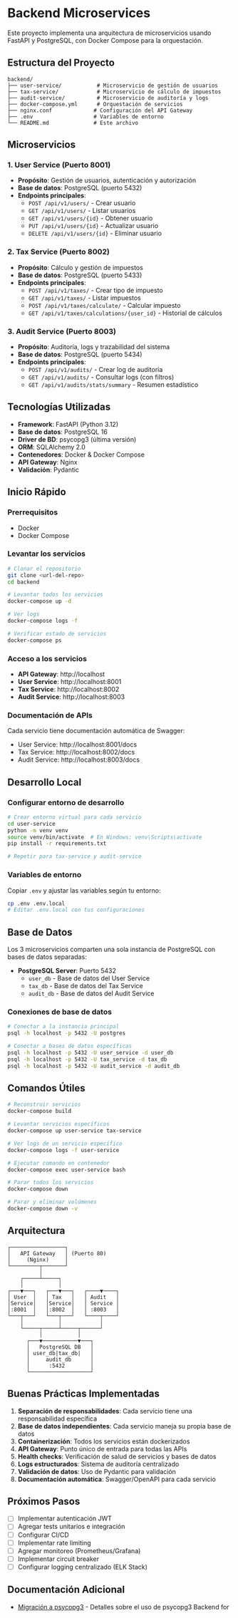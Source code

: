 # Backend Microservices

Este proyecto implementa una arquitectura de microservicios usando FastAPI y PostgreSQL, con Docker Compose para la orquestación.

## Estructura del Proyecto

```
backend/
├── user-service/           # Microservicio de gestión de usuarios
├── tax-service/            # Microservicio de cálculo de impuestos
├── audit-service/          # Microservicio de auditoría y logs
├── docker-compose.yml      # Orquestación de servicios
├── nginx.conf             # Configuración del API Gateway
├── .env                   # Variables de entorno
└── README.md              # Este archivo
```

## Microservicios

### 1. User Service (Puerto 8001)
- **Propósito**: Gestión de usuarios, autenticación y autorización
- **Base de datos**: PostgreSQL (puerto 5432)
- **Endpoints principales**:
  - `POST /api/v1/users/` - Crear usuario
  - `GET /api/v1/users/` - Listar usuarios
  - `GET /api/v1/users/{id}` - Obtener usuario
  - `PUT /api/v1/users/{id}` - Actualizar usuario
  - `DELETE /api/v1/users/{id}` - Eliminar usuario

### 2. Tax Service (Puerto 8002)
- **Propósito**: Cálculo y gestión de impuestos
- **Base de datos**: PostgreSQL (puerto 5433)
- **Endpoints principales**:
  - `POST /api/v1/taxes/` - Crear tipo de impuesto
  - `GET /api/v1/taxes/` - Listar impuestos
  - `POST /api/v1/taxes/calculate/` - Calcular impuesto
  - `GET /api/v1/taxes/calculations/{user_id}` - Historial de cálculos

### 3. Audit Service (Puerto 8003)
- **Propósito**: Auditoría, logs y trazabilidad del sistema
- **Base de datos**: PostgreSQL (puerto 5434)
- **Endpoints principales**:
  - `POST /api/v1/audits/` - Crear log de auditoría
  - `GET /api/v1/audits/` - Consultar logs (con filtros)
  - `GET /api/v1/audits/stats/summary` - Resumen estadístico

## Tecnologías Utilizadas

- **Framework**: FastAPI (Python 3.12)
- **Base de datos**: PostgreSQL 16
- **Driver de BD**: psycopg3 (última versión)
- **ORM**: SQLAlchemy 2.0
- **Contenedores**: Docker & Docker Compose
- **API Gateway**: Nginx
- **Validación**: Pydantic

## Inicio Rápido

### Prerrequisitos
- Docker
- Docker Compose

### Levantar los servicios

```bash
# Clonar el repositorio
git clone <url-del-repo>
cd backend

# Levantar todos los servicios
docker-compose up -d

# Ver logs
docker-compose logs -f

# Verificar estado de servicios
docker-compose ps
```

### Acceso a los servicios

- **API Gateway**: http://localhost
- **User Service**: http://localhost:8001
- **Tax Service**: http://localhost:8002
- **Audit Service**: http://localhost:8003

### Documentación de APIs

Cada servicio tiene documentación automática de Swagger:

- User Service: http://localhost:8001/docs
- Tax Service: http://localhost:8002/docs
- Audit Service: http://localhost:8003/docs

## Desarrollo Local

### Configurar entorno de desarrollo

```bash
# Crear entorno virtual para cada servicio
cd user-service
python -m venv venv
source venv/bin/activate  # En Windows: venv\Scripts\activate
pip install -r requirements.txt

# Repetir para tax-service y audit-service
```

### Variables de entorno

Copiar `.env` y ajustar las variables según tu entorno:

```bash
cp .env .env.local
# Editar .env.local con tus configuraciones
```

## Base de Datos

Los 3 microservicios comparten una sola instancia de PostgreSQL con bases de datos separadas:

- **PostgreSQL Server**: Puerto 5432
  - `user_db` - Base de datos del User Service
  - `tax_db` - Base de datos del Tax Service  
  - `audit_db` - Base de datos del Audit Service

### Conexiones de base de datos

```bash
# Conectar a la instancia principal
psql -h localhost -p 5432 -U postgres

# Conectar a bases de datos específicas
psql -h localhost -p 5432 -U user_service -d user_db
psql -h localhost -p 5432 -U tax_service -d tax_db
psql -h localhost -p 5432 -U audit_service -d audit_db
```

## Comandos Útiles

```bash
# Reconstruir servicios
docker-compose build

# Levantar servicios específicos
docker-compose up user-service tax-service

# Ver logs de un servicio específico
docker-compose logs -f user-service

# Ejecutar comando en contenedor
docker-compose exec user-service bash

# Parar todos los servicios
docker-compose down

# Parar y eliminar volúmenes
docker-compose down -v
```

## Arquitectura

```
┌─────────────────┐
│   API Gateway   │ (Puerto 80)
│     (Nginx)     │
└─────────┬───────┘
          │
    ┌─────┴─────┐
    │           │
┌───▼───┐   ┌───▼───┐   ┌────▼────┐
│ User  │   │ Tax   │   │ Audit   │
│Service│   │Service│   │ Service │
│:8001  │   │:8002  │   │ :8003   │
└───┬───┘   └───┬───┘   └────┬────┘
    │           │            │
    └─────┬─────┴─────┬──────┘
          │           │
      ┌───▼───────────▼───┐
      │   PostgreSQL DB   │
      │ user_db|tax_db|   │
      │     audit_db      │
      │      :5432        │
      └───────────────────┘
```

## Buenas Prácticas Implementadas

1. **Separación de responsabilidades**: Cada servicio tiene una responsabilidad específica
2. **Base de datos independientes**: Cada servicio maneja su propia base de datos
3. **Containerización**: Todos los servicios están dockerizados
4. **API Gateway**: Punto único de entrada para todas las APIs
5. **Health checks**: Verificación de salud de servicios y bases de datos
6. **Logs estructurados**: Sistema de auditoría centralizado
7. **Validación de datos**: Uso de Pydantic para validación
8. **Documentación automática**: Swagger/OpenAPI para cada servicio

## Próximos Pasos

- [ ] Implementar autenticación JWT
- [ ] Agregar tests unitarios e integración
- [ ] Configurar CI/CD
- [ ] Implementar rate limiting
- [ ] Agregar monitoreo (Prometheus/Grafana)
- [ ] Implementar circuit breaker
- [ ] Configurar logging centralizado (ELK Stack)

## Documentación Adicional

- [Migración a psycopg3](./PSYCOPG3_MIGRATION.md) - Detalles sobre el uso de psycopg3
Backend for 
